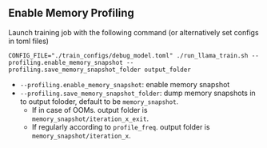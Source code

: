 ## Enable Memory Profiling

Launch training job with the following command (or alternatively set configs in toml files)
```
CONFIG_FILE="./train_configs/debug_model.toml" ./run_llama_train.sh --profiling.enable_memory_snapshot --profiling.save_memory_snapshot_folder output_folder
```
* `--profiling.enable_memory_snapshot`: enable memory snapshot
* `--profiling.save_memory_snapshot_folder`: dump memory snapshots in to output foloder, default to be `memory_snapshot`.
	+ If in case of OOMs. output folder is `memory_snapshot/iteration_x_exit`.
	+ If regularly according to `profile_freq`. output folder is `memory_snapshot/iteration_x`.
